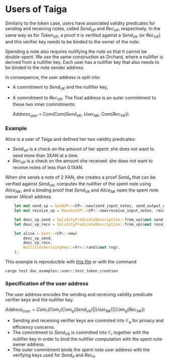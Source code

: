 # Users of Taiga

Similarly to the token case, users have associated validity predicates for sending and receiving notes, called $Send_{VP}$ and $Rec_{VP}$, respectively. In the same way as for $Token_{VP}$, a proof $\pi$ is verified against a $Send_{VK}$ (or $Rec_{VK}$) and this verifier key needs to be binded to the owner of the note. 

Spending a note also requires nullifying the note so that it cannot be double-spent. We use the same construction as Orchard, where a nullifier is derived from a nullifier key. Each user has a nullifier key that also needs to be binded to the note sender address.

In consequence, the user address is split into:
* A commitment to $Send_{VK}$ and the nullifier key,
* A commitment to $Rec_{VK}$.
The final address is an outer commitment to these two inner commitments: 

    $Address_{user}$ = Com(Com($Send_{VK}$, $User_{NK}$, Com($Rec_{VK}$)).

### Example

Alice is a user of Taiga and defined her two validity predicates:
* $Send_{VP}$ is a check on the amount of her spent: she does not want to send more than 3XAN at a time.
* $Rec_{VP}$ is a check on the amount she received: she does not want to receive notes of less than 0.1XAN.

When she sends a note of $2$ XAN, she creates a proof $Send_π$ that can be verified against $Send_{VK}$, computes the nullifier of the spent note using $Alice_{NK}$, and a binding proof that $Send_{VK}$ and $Alice_{NK}$ open the spent note owner (Alice) address.

```rust
    let mut send_vp = SendVP::<CP>::new(send_input_notes, send_output_notes);
    let mut receive_vp = ReceiveVP::<CP>::new(receive_input_notes, receive_output_notes);

    let desc_vp_send = ValidityPredicateDescription::from_vp(&mut send_vp, &vp_setup).unwrap();
    let desc_vp_recv = ValidityPredicateDescription::from_vp(&mut receive_vp, &vp_setup).unwrap();

    let alice = User::<CP>::new(
        desc_vp_send,
        desc_vp_recv,
        NullifierDerivingKey::<Fr>::rand(&mut rng),
    );
```
This example is reproducible with [this file](../../src/doc_examples/user.rs) or with the command
```
cargo test doc_examples::user::test_token_creation
```


### Specification of the user address

The user address encodes the sending and receiving validity predicate verifier keys and the nullifier key.

$Address_{User} = Com_r(Com_r(Com_q(Send_{VK}) || User_{NK}) || Com_q(Rec_{VK}))$

* Sending and receiving verifier keys are commited into $\mathbb F_q$ for privacy and efficiency concerns.
* The commitment to $Send_{VK}$ is committed into $\mathbb F_r$ together with the nullifier key in order to bind the nullifier computation with the spent note owner address.
* The outer commitment binds the spent note user address with the verifying keys used for $Send_{π}$ and $Rec_{π}$.
